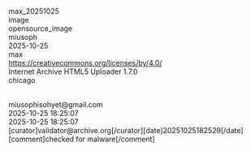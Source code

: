 ## <metadata>
  <identifier>max_20251025</identifier><br>
  <mediatype>image</mediatype><br>
  <collection>opensource_image</collection><br>
  <creator>miusoph</creator><br>
  <date>2025-10-25</date><br>
  <description>max</description><br>
  <licenseurl>https://creativecommons.org/licenses/by/4.0/</licenseurl><br>
  <scanner>Internet Archive HTML5 Uploader 1.7.0</scanner><br>
  <subject>chicago</subject><br>
  <title>max</title><br>
  <uploader>miusophisohyet@gmail.com</uploader><br>
  <publicdate>2025-10-25 18:25:07</publicdate><br>
  <addeddate>2025-10-25 18:25:07</addeddate><br>
  <curation>[curator]validator@archive.org[/curator][date]20251025182529[/date][comment]checked for malware[/comment]</curation><br>
</metadata>
